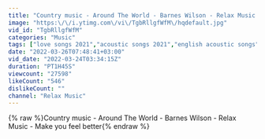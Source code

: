 ```yaml
---
title: "Country music - Around The World - Barnes Wilson - Relax Music - Make you feel better"
image: "https:\/\/i.ytimg.com\/vi\/TgbRllgfWfM\/hqdefault.jpg"
vid_id: "TgbRllgfWfM"
categories: "Music"
tags: ["love songs 2021","acoustic songs 2021","english acoustic songs"]
date: "2022-03-26T07:48:41+03:00"
vid_date: "2022-03-24T03:34:15Z"
duration: "PT1H45S"
viewcount: "27598"
likeCount: "546"
dislikeCount: ""
channel: "Relax Music"
---
```

{% raw %}Country music - Around The World - Barnes Wilson - Relax Music - Make you feel better{% endraw %}
